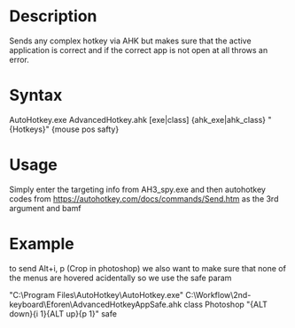 # Description
Sends any complex hotkey via AHK but makes sure that the active application is correct and if the correct app is not open at all throws an error.

# Syntax
AutoHotkey.exe AdvancedHotkey.ahk [exe|class] {ahk_exe|ahk_class} "{Hotkeys}" {mouse pos safty}

# Usage
Simply enter the targeting info from AH3_spy.exe and then autohotkey codes from https://autohotkey.com/docs/commands/Send.htm as the 3rd argument and bamf

# Example
to send Alt+i, p (Crop in photoshop)
we also want to make sure that none of the menus are hovered acidentally so we use the safe param

"C:\Program Files\AutoHotkey\AutoHotkey.exe" C:\Workflow\2nd-keyboard\Eforen\AdvancedHotkeyAppSafe.ahk class Photoshop "{ALT down}{i 1}{ALT up}{p 1}" safe
